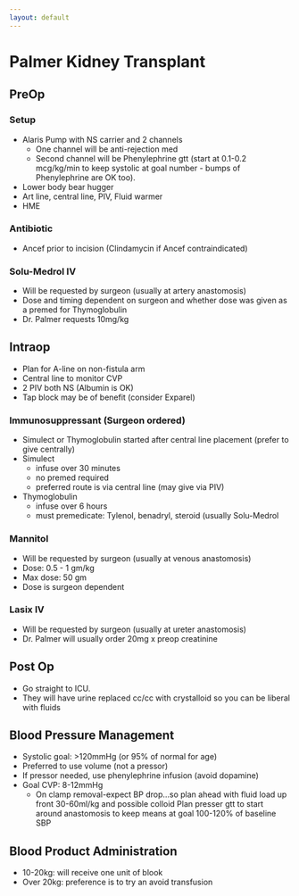 ```yaml
---
layout: default
---
```


# Palmer Kidney Transplant


## PreOp

### Setup

- Alaris Pump with NS carrier and 2 channels 
    - One channel will be anti-rejection med
    - Second channel will be Phenylephrine gtt (start at 0.1-0.2 mcg/kg/min to keep systolic at goal number - bumps of Phenylephrine are OK too).
- Lower body bear hugger
- Art line, central line, PIV, Fluid warmer
- HME

### Antibiotic

- Ancef prior to incision (Clindamycin if Ancef contraindicated)

### Solu-Medrol IV

- Will be requested by surgeon (usually at artery anastomosis)
- Dose and timing dependent on surgeon and whether dose was given as a premed for Thymoglobulin
- Dr. Palmer requests 10mg/kg

## Intraop

- Plan for A-line on non-fistula arm
- Central line to monitor CVP
- 2 PIV both NS (Albumin is OK)
- Tap block may be of benefit (consider Exparel)

### Immunosuppressant (Surgeon ordered)

- Simulect or Thymoglobulin started after central line placement (prefer to give centrally)
- Simulect
  - infuse over 30 minutes
  - no premed required
  - preferred route is via central line (may give via PIV)
- Thymoglobulin
  - infuse over 6 hours
  - must premedicate: Tylenol, benadryl, steroid (usually Solu-Medrol

### Mannitol

- Will be requested by surgeon (usually at venous anastomosis)
- Dose: 0.5 - 1 gm/kg
- Max dose: 50 gm
- Dose is surgeon dependent

### Lasix IV

- Will be requested by surgeon (usually at ureter anastomosis)
- Dr. Palmer will usually order 20mg x preop creatinine

## Post Op
- Go straight to ICU.
- They will have urine replaced cc/cc with crystalloid so you can be liberal with fluids

## Blood Pressure Management

- Systolic goal: >120mmHg (or 95% of normal for age)
- Preferred to use volume (not a pressor)
- If pressor needed, use phenylephrine infusion (avoid dopamine)
- Goal CVP: 8-12mmHg
  - On clamp removal-expect BP drop…so plan ahead with fluid load up front 30-60ml/kg and possible colloid
Plan presser gtt to start around anastomosis to keep means at goal 100-120% of baseline SBP

## Blood Product Administration

- 10-20kg: will receive one unit of blook
- Over 20kg: preference is to try an avoid transfusion









